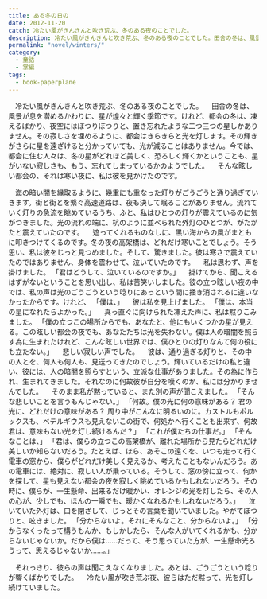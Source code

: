 ```yaml
---
title: ある冬の日の
date: 2012-11-20
catch: 冷たい風がきんきんと吹き荒ぶ、冬のある夜のことでした。
description: 冷たい風がきんきんと吹き荒ぶ、冬のある夜のことでした。田舎の冬は、風景が息を潜めるかわりに、星が煌々と輝く季節です。けれど、都会の冬は、凍えるばかり、夜空にはぽつりぽつりと、置き忘れたような二つ三つの星しかありません。その寂しさを埋めるように、都会はきらきらと光を灯します。その輝きがさらに星を遠ざけると分かっていても、光が減ることはありません。
permalink: "novel/winters/"
category:
  - 童話
  - 掌編
tags:
  - book-paperplane
---
```


　冷たい風がきんきんと吹き荒ぶ、冬のある夜のことでした。
　田舎の冬は、風景が息を潜めるかわりに、星が煌々と輝く季節です。けれど、都会の冬は、凍えるばかり、夜空にはぽつりぽつりと、置き忘れたような二つ三つの星しかありません。その寂しさを埋めるように、都会はきらきらと光を灯します。その輝きがさらに星を遠ざけると分かっていても、光が減ることはありません。今では、都会に住む人々は、冬の星がどれほど美しく、恐ろしく輝くかということも、星がいない寂しさも、もう、忘れてしまっているかのようでした。
　そんな眩しい都会の、それは寒い夜に、私は彼を見かけたのです。

　海の暗い闇を縁取るように、幾重にも重なった灯りがごうごうと通り過ぎていきます。街と街とを繋ぐ高速道路は、夜も決して眠ることがありません。流れていく灯りの急流を眺めているうち、ふと、私はひとつの灯りが震えているのに気がつきました。光の流れの端に、杭のように並べられた外灯のひとつが、がたがたと震えていたのです。
　遮ってくれるものなしに、黒い海からの風がまともに叩きつけてくるのです。冬の夜の高架橋は、どれだけ寒いことでしょう。そう思い、私は彼をじっと見つめました。そして、驚きました。彼は寒さで震えていたのではありません、身体を震わせて、泣いていたのです。
　私は思わず、声を掛けました。
「君はどうして、泣いているのですか。」
　掛けてから、聞こえるはずがないということを思い出し、私は苦笑いしました。彼の立つ眩しい夜の中では、私の声は光のごうごうという唸りにあっという間に掻き消されるに違いなかったからです。けれど、
「僕は、」
　彼は私を見上げました。
「僕は、本当の星になれたらよかった。」
　真っ直ぐに向けられた凍えた声に、私は黙りこみました。
「僕の立つこの場所からでも、あなたと、他にもいくつかの星が見える。この眩しい都会の夜でも、あなたたちは光を失わない。僕は人の暗闇を照らす為に生まれたけれど、こんな眩しい世界では、僕ひとりの灯りなんて何の役にも立たない。」
　悲しい寂しい声でした。
　彼は、通り過ぎる灯りと、その中の人とを、何人も何人も、見送ってきたのでしょう。輝いているだけの私と違い、彼には、人の暗闇を照らすという、立派な仕事がありました。その為に作られ、生まれてきました。それなのに何故彼が自分を嘆くのか、私には分かりませんでした。
　そのまま私が黙っていると、また別の声が聞こえました。
「そんな悲しいことを言うもんじゃない。」
「何故。僕の光に何の意味がある？ 君の光に、どれだけの意味がある？ 周り中がこんなに明るいのに。カストルもポルックスも、ベテルギウスも見えないこの街で、何処かへ行くことも出来ず、何故君は、意味もない光を灯し続けるんだ？」
「これが僕たちの仕事だ。」
「そんなことは、」
「君は、僕らの立つこの高架橋が、離れた場所から見たらどれだけ美しいか知らないだろう。たとえば、ほら、あそこの遠くを、いつも走って行く電車の窓から、僕らがどれだけ美しく見えるか、考えたこともないんだろう。あの電車には、絶対に、寂しい人が乗っている。そうして、窓の傍に立って、何かを探して、星も見えない都会の夜を寂しく眺めているかもしれないだろう。その時に、僕らが、一生懸命、出来るだけ暖かい、オレンジの光を灯したら、その人の心が、少しでも、ほんの一瞬でも、暖かくなれるかもしれないだろう。」
　泣いていた外灯は、口を閉ざして、じっとその言葉を聞いていました。やがてぽつりと、呟きました。
「分からないよ。それにそんなこと、分からないよ。」
「分からなくったって構うもんか、もしかしたら、そんな人がいてくれるかも、分からないじゃないか。だから僕は……だって、そう思っていた方が、一生懸命光ろうって、思えるじゃないか……。」

　それっきり、彼らの声は聞こえなくなりました。あとは、ごうごうという唸りが響くばかりでした。
　冷たい風が吹き荒ぶ夜、彼らはただ黙って、光を灯し続けていました。